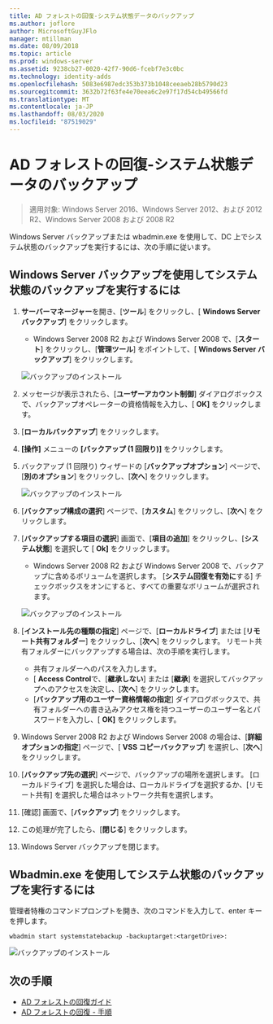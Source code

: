 ```yaml
---
title: AD フォレストの回復-システム状態データのバックアップ
ms.author: joflore
author: MicrosoftGuyJFlo
manager: mtillman
ms.date: 08/09/2018
ms.topic: article
ms.prod: windows-server
ms.assetid: 9238cb27-0020-42f7-90d6-fcebf7e3c0bc
ms.technology: identity-adds
ms.openlocfilehash: 5083e6987edc353b373b1048ceeaeb28b5790d23
ms.sourcegitcommit: 3632b72f63fe4e70eea6c2e97f17d54cb49566fd
ms.translationtype: MT
ms.contentlocale: ja-JP
ms.lasthandoff: 08/03/2020
ms.locfileid: "87519029"
---
```

# <a name="ad-forest-recovery---backing-up-the-system-state-data"></a>AD フォレストの回復-システム状態データのバックアップ

>適用対象: Windows Server 2016、Windows Server 2012、および 2012 R2、Windows Server 2008 および 2008 R2

Windows Server バックアップまたは wbadmin.exe を使用して、DC 上でシステム状態のバックアップを実行するには、次の手順に従います。

## <a name="to-perform-a-system-state-backup-using-windows-server-backup"></a>Windows Server バックアップを使用してシステム状態のバックアップを実行するには

1. **サーバーマネージャー**を開き、[**ツール**] をクリックし、[ **Windows Server バックアップ**] をクリックします。
   - Windows Server 2008 R2 および Windows Server 2008 で、[**スタート**] をクリックし、[**管理ツール**] をポイントして、[ **Windows Server バックアップ**] をクリックします。

   ![バックアップのインストール](media/AD-Forest-Recovery-Backing-up-a-Full-Server/fullbackup1.png)

2. メッセージが表示されたら、[**ユーザーアカウント制御**] ダイアログボックスで、バックアップオペレーターの資格情報を入力し、[ **OK]** をクリックします。
3. [**ローカルバックアップ**] をクリックします。
4. **[操作]** メニューの **[バックアップ (1 回限り)]** をクリックします。
5. バックアップ (1 回限り) ウィザードの [**バックアップオプション**] ページで、[**別のオプション**] をクリックし、[**次へ**] をクリックします。

   ![バックアップのインストール](media/AD-Forest-Recovery-Backing-up-a-Full-Server/fullbackup3.png)

6. [**バックアップ構成の選択**] ページで、[**カスタム**] をクリックし、[**次へ**] をクリックします。
7. [**バックアップする項目の選択**] 画面で、[**項目の追加**] をクリックし、[**システム状態**] を選択して [ **Ok]** をクリックします。
   - Windows Server 2008 R2 および Windows Server 2008 で、バックアップに含めるボリュームを選択します。 [**システム回復を有効に**する] チェックボックスをオンにすると、すべての重要なボリュームが選択されます。

   ![バックアップのインストール](media/AD-Forest-Recovery-Backing-up-System-State/systemstatebackup.png)

8. [**インストール先の種類の指定**] ページで、[**ローカルドライブ**] または [**リモート共有フォルダー**] をクリックし、[**次へ**] をクリックします。  リモート共有フォルダーにバックアップする場合は、次の手順を実行します。
   - 共有フォルダーへのパスを入力します。
   - [ **Access Control**で、[**継承しない**] または [**継承**] を選択してバックアップへのアクセスを決定し、[**次へ**] をクリックします。
   - [**バックアップ用のユーザー資格情報の指定**] ダイアログボックスで、共有フォルダーへの書き込みアクセス権を持つユーザーのユーザー名とパスワードを入力し、[ **OK]** をクリックします。

9. Windows Server 2008 R2 および Windows Server 2008 の場合は、[**詳細オプションの指定**] ページで、[ **VSS コピーバックアップ**] を選択し、[**次へ**] をクリックします。
10. [**バックアップ先の選択**] ページで、バックアップの場所を選択します。  [ローカルドライブ] を選択した場合は、ローカルドライブを選択するか、[リモート共有] を選択した場合はネットワーク共有を選択します。
11. [確認] 画面で、[**バックアップ**] をクリックします。
12. この処理が完了したら、[**閉じる**] をクリックします。
13. Windows Server バックアップを閉じます。

## <a name="to-perform-a-system-state-backup-using-wbadminexe"></a>Wbadmin.exe を使用してシステム状態のバックアップを実行するには

管理者特権のコマンドプロンプトを開き、次のコマンドを入力して、enter キーを押します。

   ```
   wbadmin start systemstatebackup -backuptarget:<targetDrive>:
   ```

   ![バックアップのインストール](media/AD-Forest-Recovery-Backing-up-System-State/systemstatebackup2.png)

## <a name="next-steps"></a>次の手順

- [AD フォレストの回復ガイド](AD-Forest-Recovery-Guide.md)
- [AD フォレストの回復 - 手順](AD-Forest-Recovery-Procedures.md)
